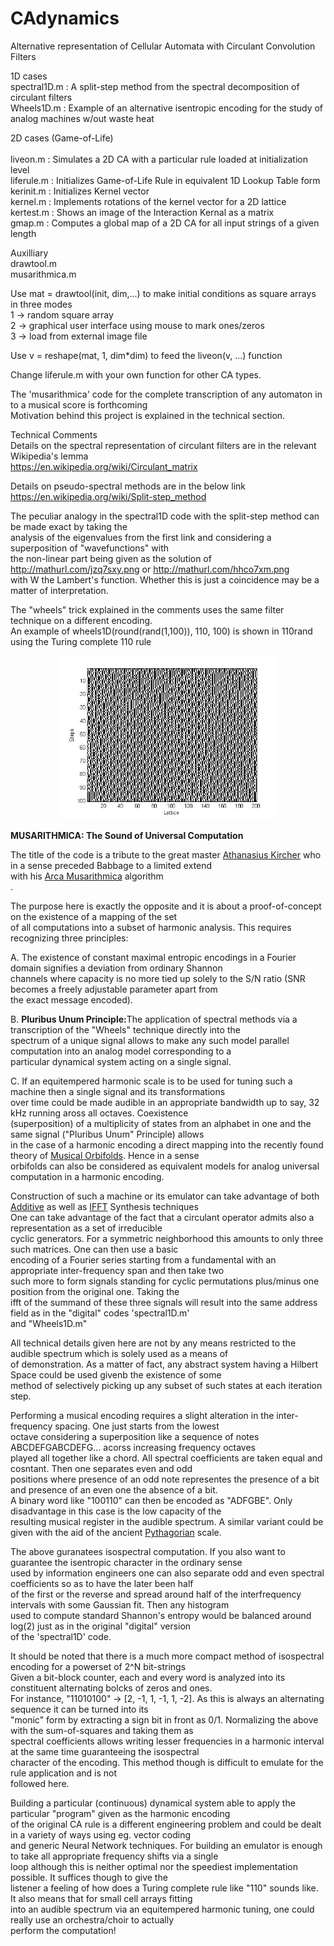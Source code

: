 # CAdynamics
Alternative representation of Cellular Automata with Circulant Convolution Filters

1D cases<br>
spectral1D.m : A split-step method from the spectral decomposition of circulant filters<br>
Wheels1D.m   : Example of an alternative isentropic encoding for the study of analog machines w/out waste heat<br> 

2D cases (Game-of-Life)<br>   
liveon.m     : Simulates a 2D CA with a particular rule loaded at initialization level <br>
liferule.m   : Initializes Game-of-Life Rule in equivalent 1D Lookup Table form<br> 
kerinit.m    : Initializes Kernel vector<br>
kernel.m     : Implements rotations of the kernel vector for a 2D lattice<br>
kertest.m    : Shows an image of the Interaction Kernal as a matrix<br>
gmap.m       : Computes a global map of a 2D CA for all input strings of a given length<br>

Auxilliary<br>
drawtool.m<br>
musarithmica.m<br>

Use mat = drawtool(init, dim,...) to make initial conditions as square arrays in three modes<br>
1 -> random square array<br>
2 -> graphical user interface using mouse to mark ones/zeros<br>
3 -> load from external image file<br>

Use v = reshape(mat, 1, dim*dim) to feed the liveon(v, ...) function 

Change liferule.m with your own function for other CA types.

The 'musarithmica' code for the complete transcription of any automaton in to a musical score is forthcoming<BR>
Motivation behind this project is explained in the technical section.<br>

Technical Comments<br>
Details on the spectral representation of circulant filters are in the relevant Wikipedia's lemma<br>
https://en.wikipedia.org/wiki/Circulant_matrix<br>

Details on pseudo-spectral methods are in the below link<br>
https://en.wikipedia.org/wiki/Split-step_method<br>

The peculiar analogy in the spectral1D code with the split-step method can be made exact by taking the<br> 
analysis of the eigenvalues from the first link and considering a superposition of "wavefunctions" with <br>
the non-linear part being given as the solution of http://mathurl.com/jzq7sxy.png or http://mathurl.com/hhco7xm.png<br>
with W the Lambert's function. Whether this is just a coincidence may be a matter of interpretation.

The "wheels" trick explained in the comments uses the same filter technique on a different encoding.<br>
An example of wheels1D(round(rand(1,100)), 110, 100) is shown in 110rand using the Turing complete 110 rule<br>
<p align="center">
  <img src="https://github.com/rtheo/CAdynamics/blob/master/110rand.jpg" width="350"/>
</p>

<b>MUSARITHMICA: The Sound of Universal Computation</b><br>

The title of the code is a tribute to the great master <a href="https://en.wikipedia.org/wiki/Athanasius_Kircher">Athanasius Kircher</a> who in a sense preceded Babbage to a limited extend<br> 
with his <a href="https://en.wikipedia.org/wiki/Arca_Musarithmica">Arca Musarithmica</a> algorithm<br>.

The purpose here is exactly the opposite and it is about a proof-of-concept on the existence of a mapping of the set<br> 
of all computations into a subset of harmonic analysis. This requires recognizing three principles:<br>

A. The existence of constant maximal entropic encodings in a Fourier domain signifies a deviation from ordinary Shannon<br> channels where capacity is no more tied up solely to the S/N ratio (SNR becomes a freely adjustable parameter apart from <br>
the exact message encoded).

B. <it><b>Pluribus Unum Principle:</it></b>The application of spectral methods via a transcription of the "Wheels" technique directly into the<br> 
spectrum of a unique signal allows to make any such model parallel computation into an analog model corresponding to a<br> particular dynamical system acting on a single signal.<br>

C. If an equitempered harmonic scale is to be used for tuning such a machine then a single signal and its transformations <br>
over time could be made audible in an appropriate bandwidth up to say, 32 kHz running aross all octaves. Coexistence<br>
(superposition) of a multiplicity of states from an alphabet in one and the same signal (<it>"Pluribus Unum"</it> Principle) allows<br> 
in the case of a harmonic encoding a direct mapping into the recently found theory of
<a href="https://en.wikipedia.org/wiki/Orbifold#Music_theory">Musical Orbifolds</a>. Hence in a sense<br>
orbifolds can also be considered as equivalent models for analog universal computation in a harmonic encoding.

Construction of such a machine or its emulator can take advantage of both 
<a href="https://en.wikipedia.org/wiki/Additive_synthesis">Additive</a> as well as 
<a href="https://en.wikipedia.org/wiki/Additive_synthesis#Inverse_FFT_synthesis">IFFT</a> Synthesis techniques<br>
One can take advantage of the fact that a circulant operator admits also a representation as a set of irreducible<br>
cyclic generators. For a symmetric neighborhood this amounts to only three such matrices. One can then use a basic<br>
encoding of a Fourier series starting from a fundamental with an appropriate inter-frequency span and then take two<br>
such more to form signals standing for cyclic permutations plus/minus one position from the original one. Taking the<br>
ifft of the summand of these three signals will result into the same address field as in the "digital" codes 'spectral1D.m'<br>
and "Wheels1D.m"

All technical details given here are not by any means restricted to the audible spectrum which is solely used as a means of<br>
of demonstration. As a matter of fact, any abstract system having a Hilbert Space could be used givenb the existence of some<br> method of selectively picking up any subset of such states at each iteration step.

Performing a musical encoding requires a slight alteration in the inter-frequency spacing. One just starts from the lowest<br>
octave considering a superposition like a sequence of notes ABCDEFGABCDEFG... acorss increasing frequency octaves<br> 
played all together like a chord. All spectral coefficients are taken equal and cosntant. Then one separates even and odd<br> positions where presence of an odd note representes the presence of a bit and presence of an even one the absence of a bit.<br>
A binary word like "100110" can then be encoded as "ADFGBE". Only disadvantage in this case is the low capacity of the<br>
resulting musical register in the audible spectrum. A similar variant could be given with the aid of the ancient 
<a href="https://en.wikipedia.org/wiki/Pythagorean_tuning">Pythagorian</a> scale.

The above guranatees isospectral computation. If you also want to guarantee the isentropic character in the ordinary sense<br>
used by information engineers one can also separate odd and even spectral coefficients so as to have the later been half <br>
 of the first or the reverse and spread around half of the interfrequency intervals with some Gaussian fit. Then any histogram<br> used to compute standard Shannon's entropy would be balanced around log(2) just as in the original "digital" version<br> of the 'spectral1D' code.
 
 It should be noted that there is a much more compact method of isospectral encoding for a powerset of 2^N bit-strings<br>
 Given a bit-block counter, each and every word is analyzed into its constituent alternating bolcks of zeros and ones.<br>
 For instance, "11010100" -> [2, -1, 1, -1, 1, -2]. As this is always an alternating sequence it can be turned into its<br>
 "monic" form by extracting a sign bit in front as 0/1. Normalizing the above with the sum-of-squares and taking them as<br>
 spectral coefficients allows writing  lesser frequencies in a harmonic interval at the same time guaranteeing the isospectral<br> character of the encoding. This method though is difficult to emulate for the rule application and is not<br>
 followed here.

Building a particular (continuous) dynamical system able to apply the particular "program" given as the harmonic encoding<br>
of the original CA rule is a different engineering problem and could be dealt in a variety of ways using eg. vector coding <br>
and generic Neural Network techniques. For building an emulator is enough to take all appropriate frequency shifts via a single<br> loop although this is neither optimal nor the speediest implementation possible. It suffices though to give the<br>
listener a feeling of how does a Turing complete rule like "110" sounds like. It also means that for small cell arrays fitting<br> into an audible spectrum via an equitempered harmonic tuning, one could really use an orchestra/choir to actually<br> perform the computation!
